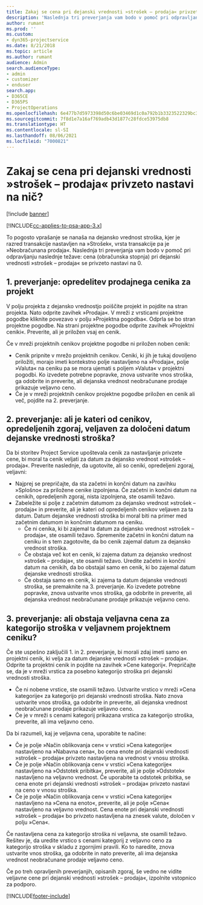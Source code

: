 ```yaml
---
title: Zakaj se cena pri dejanski vrednosti »strošek – prodaja« privzeto nastavi na nič?
description: 'Naslednja tri preverjanja vam bodo v pomoč pri odpravljanju naslednje težave: cena pri dejanski vrednosti »strošek – prodaja« se privzeto nastavi na 0.'
author: rumant
ms.prod: ''
ms.custom:
- dyn365-projectservice
ms.date: 8/21/2018
ms.topic: article
ms.author: rumant
audience: Admin
search.audienceType:
- admin
- customizer
- enduser
search.app:
- D365CE
- D365PS
- ProjectOperations
ms.openlocfilehash: 6e477b7d5973398d50c6be03469d1c0a792b1b3323522329bc33cba755104968
ms.sourcegitcommit: 7f8d1e7a16af769adb43d1877c28fdce53975db8
ms.translationtype: HT
ms.contentlocale: sl-SI
ms.lasthandoff: 08/06/2021
ms.locfileid: "7000821"
---
```

# <a name="why-is-the-price-defaulting-to-zero-on-expense-sales-actuals"></a>Zakaj se cena pri dejanski vrednosti »strošek – prodaja« privzeto nastavi na nič?

[!include [banner](../includes/psa-now-project-operations.md)]

[!INCLUDE[cc-applies-to-psa-app-3.x](../includes/cc-applies-to-psa-app-3x.md)]

To pogosto vprašanje se nanaša na dejansko vrednost stroška, kjer je razred transakcije nastavljen na »Strošek«, vrsta transakcije pa je »Neobračunana prodaja«. Naslednja tri preverjanja vam bodo v pomoč pri odpravljanju naslednje težave: cena (obračunska stopnja) pri dejanski vrednosti »strošek – prodaja« se privzeto nastavi na 0.

## <a name="check-1-identify-the-sales-price-list-for-project"></a>1. preverjanje: opredelitev prodajnega cenika za projekt

V polju projekta z dejansko vrednostjo poiščite projekt in pojdite na stran projekta. Nato odprite zavihek »Prodaja«. V mreži z vrsticami projektne pogodbe kliknite povezavo v polju »Projektna pogodba«. Odprla se bo stran projektne pogodbe. Na strani projektne pogodbe odprite zavihek »Projektni ceniki«. Preverite, ali je priložen vsaj en cenik.

Če v mreži projektnih cenikov projektne pogodbe ni priložen noben cenik:

- Cenik pripnite v mrežo projektnih cenikov. Ceniki, ki jih je tukaj dovoljeno priložiti, morajo imeti kontekstno polje nastavljeno na »Prodaja«, polje »Valuta« na ceniku pa se mora ujemati s poljem »Valuta« v projektni pogodbi. Ko izvedete potrebne popravke, znova ustvarite vnos stroška, ga odobrite in preverite, ali dejanska vrednost neobračunane prodaje prikazuje veljavno ceno.
- Če je v mreži projektnih cenikov projektne pogodbe priložen en cenik ali več, pojdite na 2. preverjanje.

## <a name="check-2-are-any-of-the-price-lists-identified-above-valid-for-the-specific-date-of-the-expense-actual"></a>2. preverjanje: ali je kateri od cenikov, opredeljenih zgoraj, veljaven za določeni datum dejanske vrednosti stroška?

Da bi storitev Project Service upoštevala cenik za nastavljanje privzete cene, bi moral ta cenik veljati za datum za dejansko vrednost »strošek – prodaja«. Preverite naslednje, da ugotovite, ali so ceniki, opredeljeni zgoraj, veljavni:

- Najprej se prepričajte, da sta začetni in končni datum na zavihku »Splošno« za priložene cenike izpolnjena. Če začetni in končni datum na cenikih, opredeljenih zgoraj, nista izpolnjena, ste osamili težavo. 
- Zabeležite si polje z začetnim datumom za dejansko vrednost »strošek – prodaja« in preverite, ali je kateri od opredeljenih cenikov veljaven za ta datum. Datum dejanske vrednosti stroška bi moral biti na primer med začetnim datumom in končnim datumom na ceniku. 
    - Če ni cenika, ki bi zajemal ta datum za dejansko vrednost »strošek – prodaja«, ste osamili težavo. Spremenite začetni in končni datum na ceniku in s tem zagotovite, da bo cenik zajemal datum za dejansko vrednost stroška. 
    - Če obstaja več kot en cenik, ki zajema datum za dejansko vrednost »strošek – prodaja«, ste osamili težavo. Uredite začetni in končni datum na cenikih, da bo obstajal samo en cenik, ki bo zajemal datum dejanske vrednosti stroška. 
    - Če obstaja samo en cenik, ki zajema ta datum dejanske vrednosti stroška, se premaknite na 3. preverjanje.
Ko izvedete potrebne popravke, znova ustvarite vnos stroška, ga odobrite in preverite, ali dejanska vrednost neobračunane prodaje prikazuje veljavno ceno.

## <a name="check-3-is-there-a-valid-price-for-the-expense-category-in-the-applicable-project-price-list"></a>3. preverjanje: ali obstaja veljavna cena za kategorijo stroška v veljavnem projektnem ceniku? 

Če ste uspešno zaključili 1. in 2. preverjanje, bi morali zdaj imeti samo en projektni cenik, ki velja za datum dejanske vrednosti »strošek – prodaja«. Odprite ta projektni cenik in pojdite na zavihek »Cene kategorij«. Prepričajte se, da je v mreži vrstica za posebno kategorijo stroška pri dejanski vrednosti stroška.
 
- Če ni nobene vrstice, ste osamili težavo. Ustvarite vrstico v mreži »Cena kategorije« za kategorijo pri dejanski vrednosti stroška. Nato znova ustvarite vnos stroška, ga odobrite in preverite, ali dejanska vrednost neobračunane prodaje prikazuje veljavno ceno. 
- Če je v mreži s cenami kategorij prikazana vrstica za kategorijo stroška, preverite, ali ima veljavno ceno.

Da bi razumeli, kaj je veljavna cena, uporabite te načine:

- Če je polje »Način oblikovanja cen« v vrstici »Cena kategorije« nastavljeno na »Nabavna cena«, bo cena enote pri dejanski vrednosti »strošek – prodaja« privzeto nastavljena na vrednost v vnosu stroška.
- Če je polje »Način oblikovanja cen« v vrstici »Cena kategorije« nastavljeno na »Odstotek pribitka«, preverite, ali je polje »Odstotek« nastavljeno na veljavno vrednost. Če uporabite ta odstotek pribitka, se cena enote pri dejanski vrednosti »strošek – prodaja« privzeto nastavi na ceno v vnosu stroška.
- Če je polje »Način oblikovanja cen« v vrstici »Cena kategorije« nastavljeno na »Cena na enoto«, preverite, ali je polje »Cena« nastavljeno na veljavno vrednost. Cena enote pri dejanski vrednosti »strošek – prodaja« bo privzeto nastavljena na znesek valute, določen v polju »Cena«.

Če nastavljena cena za kategorijo stroška ni veljavna, ste osamili težavo. Rešitev je, da uredite vrstico s cenami kategorij z veljavno ceno za kategorijo stroška v skladu z zgornjimi pravili. Ko to naredite, znova ustvarite vnos stroška, ga odobrite in nato preverite, ali ima dejanska vrednost neobračunane prodaje veljavno ceno.

Če po treh opravljenih preverjanjih, opisanih zgoraj, še vedno ne vidite veljavne cene pri dejanski vrednosti »strošek – prodaja«, izpolnite vstopnico za podporo.




[!INCLUDE[footer-include](../includes/footer-banner.md)]
